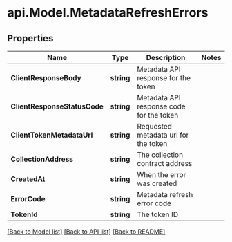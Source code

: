 # api.Model.MetadataRefreshErrors

## Properties

Name | Type | Description | Notes
------------ | ------------- | ------------- | -------------
**ClientResponseBody** | **string** | Metadata API response for the token | 
**ClientResponseStatusCode** | **string** | Metadata API response code for the token | 
**ClientTokenMetadataUrl** | **string** | Requested metadata url for the token | 
**CollectionAddress** | **string** | The collection contract address | 
**CreatedAt** | **string** | When the error was created | 
**ErrorCode** | **string** | Metadata refresh error code | 
**TokenId** | **string** | The token ID | 

[[Back to Model list]](../README.md#documentation-for-models) [[Back to API list]](../README.md#documentation-for-api-endpoints) [[Back to README]](../README.md)

